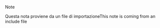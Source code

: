 > [!NOTE]
> <span data-ttu-id="75324-101">Questa nota proviene da un file di importazione</span><span class="sxs-lookup"><span data-stu-id="75324-101">This note is coming from an include file</span></span>
> 
> 


